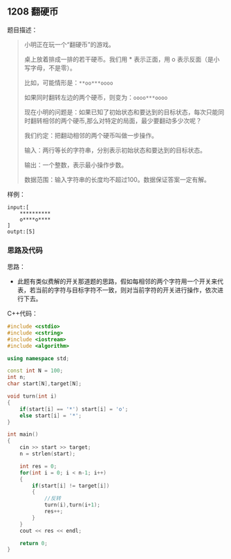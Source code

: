 <!--
 * @Description: 
 * @Author: fengxb
 * @Date: 2022-02-18 14:15:35
 * @LastEditor: fengxb
 * @LastEditTime: 2022-02-18 17:21:08
-->

## 1208 翻硬币

题目描述：

> 小明正在玩一个“翻硬币”的游戏。
>
> 桌上放着排成一排的若干硬币。我们用 * 表示正面，用 o 表示反面（是小写字母，不是零）。
>
> 比如，可能情形是：`**oo***oooo`
>
> 如果同时翻转左边的两个硬币，则变为：`oooo***oooo`
>
> 现在小明的问题是：如果已知了初始状态和要达到的目标状态，每次只能同时翻转相邻的两个硬币,那么对特定的局面，最少要翻动多少次呢？
>
> 我们约定：把翻动相邻的两个硬币叫做一步操作。
>
> 输入：两行等长的字符串，分别表示初始状态和要达到的目标状态。
>
> 输出：一个整数，表示最小操作步数。
>
> 数据范围：输入字符串的长度均不超过100。数据保证答案一定有解。

样例：

```text
input:[
    **********
    o****o****
]
outpt:[5]
```

### 思路及代码

思路：

- 此题有类似费解的开关那道题的思路，假如每相邻的两个字符用一个开关来代表，若当前的字符与目标字符不一致，则对当前字符的开关进行操作，依次进行下去。

C++代码：

```C++
#include <cstdio>
#include <cstring>
#include <iostream>
#include <algorithm>

using namespace std;

const int N = 100;
int n;
char start[N],target[N];

void turn(int i)
{
    if(start[i] == '*') start[i] = 'o';
    else start[i] = '*';
}

int main()
{
    cin >> start >> target;
    n = strlen(start);

    int res = 0;
    for(int i = 0; i < n-1; i++)
    {
        if(start[i] != target[i])
        {
            //反转
            turn(i),turn(i+1);
            res++;
        }
    }
    cout << res << endl;

    return 0;
}
```
